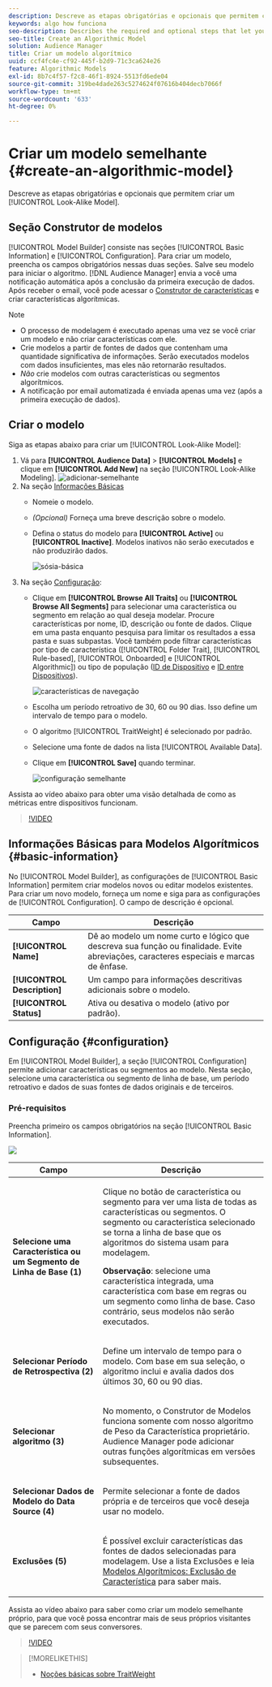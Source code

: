 ```yaml
---
description: Descreve as etapas obrigatórias e opcionais que permitem criar um modelo algorítmico no Construtor de modelos.
keywords: algo how funciona
seo-description: Describes the required and optional steps that let you create an algorithmic model in Model Builder.
seo-title: Create an Algorithmic Model
solution: Audience Manager
title: Criar um modelo algorítmico
uuid: ccf4fc4e-cf92-445f-b2d9-71c3ca624e26
feature: Algorithmic Models
exl-id: 8b7c4f57-f2c8-46f1-8924-5513fd6ede04
source-git-commit: 319be4dade263c5274624f07616b404decb7066f
workflow-type: tm+mt
source-wordcount: '633'
ht-degree: 0%

---
```


# Criar um modelo semelhante {#create-an-algorithmic-model}

Descreve as etapas obrigatórias e opcionais que permitem criar um [!UICONTROL Look-Alike Model].

## Seção Construtor de modelos

[!UICONTROL Model Builder] consiste nas seções [!UICONTROL Basic Information] e [!UICONTROL Configuration]. Para criar um modelo, preencha os campos obrigatórios nessas duas seções. Salve seu modelo para iniciar o algoritmo. [!DNL Audience Manager] envia a você uma notificação automática após a conclusão da primeira execução de dados. Após receber o email, você pode acessar o [Construtor de características](../../features/traits/about-trait-builder.md) e criar características algorítmicas.

>[!NOTE]
>
>* O processo de modelagem é executado apenas uma vez se você criar um modelo e não criar características com ele.
>* Crie modelos a partir de fontes de dados que contenham uma quantidade significativa de informações. Serão executados modelos com dados insuficientes, mas eles não retornarão resultados.
>* *Não* crie modelos com outras características ou segmentos algorítmicos.
>* A notificação por email automatizada é enviada apenas uma vez (após a primeira execução de dados).

## Criar o modelo

Siga as etapas abaixo para criar um [!UICONTROL Look-Alike Model]:

1. Vá para **[!UICONTROL Audience Data]** > **[!UICONTROL Models]** e clique em **[!UICONTROL Add New]** na seção [!UICONTROL Look-Alike Modeling].
   ![adicionar-semelhante](assets/look-alike-add.png)
1. Na seção [Informações Básicas](../../features/algorithmic-models/create-model.md#basic-information)
   * Nomeie o modelo.
   * *(Opcional)* Forneça uma breve descrição sobre o modelo.
   * Defina o status do modelo para **[!UICONTROL Active]** ou **[!UICONTROL Inactive]**. Modelos inativos não serão executados e não produzirão dados.

     ![sósia-básica](assets/look-alike-basic.png)
1. Na seção [Configuração](../../features/algorithmic-models/create-model.md#configuration):
   * Clique em **[!UICONTROL Browse All Traits]** ou **[!UICONTROL Browse All Segments]** para selecionar uma característica ou segmento em relação ao qual deseja modelar. Procure características por nome, ID, descrição ou fonte de dados. Clique em uma pasta enquanto pesquisa para limitar os resultados a essa pasta e suas subpastas. Você também pode filtrar características por tipo de característica ([!UICONTROL Folder Trait], [!UICONTROL Rule-based], [!UICONTROL Onboarded] e [!UICONTROL Algorithmic]) ou tipo de população ([ID de Dispositivo](../../reference/ids-in-aam.md) e [ID entre Dispositivos](../../reference/ids-in-aam.md)).

     ![características de navegação](assets/browse-traits.png)
   * Escolha um período retroativo de 30, 60 ou 90 dias. Isso define um intervalo de tempo para o modelo.
   * O algoritmo [!UICONTROL TraitWeight] é selecionado por padrão.
   * Selecione uma fonte de dados na lista [!UICONTROL Available Data].
   * Clique em **[!UICONTROL Save]** quando terminar.

     ![configuração semelhante](assets/look-alike-configuration.png)

Assista ao vídeo abaixo para obter uma visão detalhada de como as métricas entre dispositivos funcionam.

>[!VIDEO](https://experienceleague.adobe.com/docs/audience-manager-learn/tutorials/build-and-manage-audiences/profile-merge/understanding-cross-device-metrics-in-audience-manager.html?lang=pt-BR)

## Informações Básicas para Modelos Algorítmicos {#basic-information}

<!-- r_model_basic.xml -->

No [!UICONTROL Model Builder], as configurações de [!UICONTROL Basic Information] permitem criar modelos novos ou editar modelos existentes. Para criar um novo modelo, forneça um nome e siga para as configurações de [!UICONTROL Configuration]. O campo de descrição é opcional.

| Campo | Descrição |
|---|---|
| **[!UICONTROL Name]** | Dê ao modelo um nome curto e lógico que descreva sua função ou finalidade. Evite abreviações, caracteres especiais e marcas de ênfase. |
| **[!UICONTROL Description]** | Um campo para informações descritivas adicionais sobre o modelo. |
| **[!UICONTROL Status]** | Ativa ou desativa o modelo (ativo por padrão). |

## Configuração {#configuration}

Em [!UICONTROL Model Builder], a seção [!UICONTROL Configuration] permite adicionar características ou segmentos ao modelo. Nesta seção, selecione uma característica ou segmento de linha de base, um período retroativo e dados de suas fontes de dados originais e de terceiros.

<!-- r_model_configuration.xml -->

### Pré-requisitos

Preencha primeiro os campos obrigatórios na seção [!UICONTROL Basic Information].

![](assets/lam_exclude_traits_numbered.png)

<table id="table_7A6BE5E5498D4776A30323B743954150"> 
 <thead> 
  <tr> 
   <th colname="col1" class="entry"> Campo </th> 
   <th colname="col2" class="entry"> Descrição </th> 
  </tr> 
 </thead>
 <tbody> 
  <tr> 
   <td colname="col1"> <p><b>Selecione uma Característica ou um Segmento de Linha de Base (1)</b> </p> </td> 
   <td colname="col2"> <p>Clique no botão de característica ou segmento para ver uma lista de todas as características ou segmentos. O segmento ou característica selecionado se torna a linha de base que os algoritmos do sistema usam para modelagem. </p> <p> <p><b>Observação</b>: selecione uma característica integrada, uma característica com base em regras ou um segmento como linha de base. Caso contrário, seus modelos não serão executados. </p> </p> </td> 
  </tr> 
  <tr> 
   <td colname="col1"> <p><b>Selecionar Período de Retrospectiva (2)</b> </p> </td> 
   <td colname="col2"> <p>Define um intervalo de tempo para o modelo. Com base em sua seleção, o algoritmo inclui e avalia dados dos últimos 30, 60 ou 90 dias. </p> </td> 
  </tr> 
  <tr> 
   <td colname="col1"> <p><b>Selecionar algoritmo (3)</b> </p> </td> 
   <td colname="col2"> <p>No momento, o Construtor de Modelos funciona somente com nosso algoritmo <span class="keyword"> de Peso da Característica</span> proprietário. <span class="keyword"> Audience Manager</span> pode adicionar outras funções algorítmicas em versões subsequentes. </p> </td>
  </tr>
  <tr> 
   <td colname="col1"> <p><b>Selecionar Dados de Modelo do Data Source (4)</b> </p> </td> 
   <td colname="col2"> <p>Permite selecionar a fonte de dados própria e de terceiros que você deseja usar no modelo. </p> </td>
  </tr> 
  <tr> 
   <td colname="col1"> <p><b>Exclusões (5)</b> </p> </td> 
   <td colname="col2"> <p>É possível excluir características das fontes de dados selecionadas para modelagem. Use a lista <span class="wintitle"> Exclusões</span> e leia <a href="../../features/algorithmic-models/trait-exclusion-algo-models.md"> Modelos Algorítmicos: Exclusão de Característica</a> para saber mais. </p> </td>
  </tr> 
 </tbody>
</table>

Assista ao vídeo abaixo para saber como criar um modelo semelhante próprio, para que você possa encontrar mais de seus próprios visitantes que se parecem com seus conversores.

>[!VIDEO](https://video.tv.adobe.com/v/30831?captions=por_br)

>[!MORELIKETHIS]
>
>* [Noções básicas sobre TraitWeight](../../features/algorithmic-models/understanding-models.md#understanding-traitweight)
